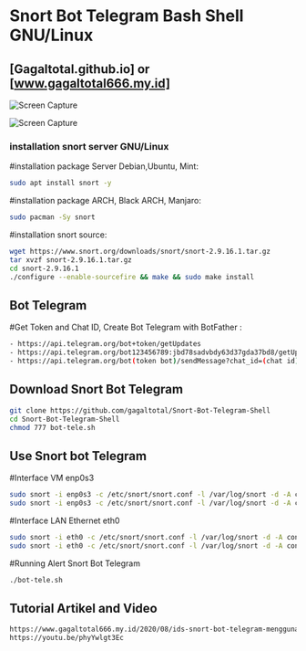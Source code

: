 # Snort Bot Telegram Bash Shell GNU/Linux

## [Gagaltotal.github.io] or [www.gagaltotal666.my.id] ##

![Screen Capture](https://raw.githubusercontent.com/gagaltotal/Snort-Bot-Telegram-Shell/master/log-snort-telegram.png)

![Screen Capture](https://raw.githubusercontent.com/gagaltotal/Snort-Bot-Telegram-Shell/master/snort-running.png)

### installation snort server GNU/Linux ####

#installation package Server Debian,Ubuntu, Mint:

```sh
sudo apt install snort -y
```

#installation package ARCH, Black ARCH, Manjaro:

```sh
sudo pacman -Sy snort
```

#installation snort source:

```sh
wget https://www.snort.org/downloads/snort/snort-2.9.16.1.tar.gz
tar xvzf snort-2.9.16.1.tar.gz
cd snort-2.9.16.1
./configure --enable-sourcefire && make && sudo make install
```

## Bot Telegram
#Get Token and Chat ID, Create Bot Telegram with BotFather :

```sh
- https://api.telegram.org/bot+token/getUpdates
- https://api.telegram.org/bot123456789:jbd78sadvbdy63d37gda37bd8/getUpdates
- https://api.telegram.org/bot(token bot)/sendMessage?chat_id=(chat id)&text=Coba aja
```

## Download Snort Bot Telegram

```sh
git clone https://github.com/gagaltotal/Snort-Bot-Telegram-Shell
cd Snort-Bot-Telegram-Shell
chmod 777 bot-tele.sh
```

## Use Snort bot Telegram
#Interface VM enp0s3 

```sh
sudo snort -i enp0s3 -c /etc/snort/snort.conf -l /var/log/snort -d -A console > /home/username/log-tele.txt
sudo snort -i enp0s3 -c /etc/snort/snort.conf -l /var/log/snort -d -A console > /home/ghost666/log-tele.txt
```

#Interface LAN Ethernet eth0

```sh
sudo snort -i eth0 -c /etc/snort/snort.conf -l /var/log/snort -d -A console > /home/username/log-tele.txt
sudo snort -i eth0 -c /etc/snort/snort.conf -l /var/log/snort -d -A console > /home/ghost666/log-tele.txt
```

#Running Alert Snort Bot Telegram

```sh
./bot-tele.sh
```

## Tutorial Artikel and Video

```sh
https://www.gagaltotal666.my.id/2020/08/ids-snort-bot-telegram-menggunakan-bash.html
https://youtu.be/phyYwlgt3Ec
```
